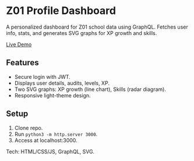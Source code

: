 # Z01 Profile Dashboard

A personalized dashboard for Z01 school data using GraphQL. Fetches user info, stats, and generates SVG graphs for XP growth and skills.

[Live Demo](https://your-github-username.github.io/repo-name/)

## Features
- Secure login with JWT.
- Displays user details, audits, levels, XP.
- Two SVG graphs: XP growth (line chart), Skills (radar diagram).
- Responsive light-theme design.

## Setup
1. Clone repo.
2. Run `python3 -m http.server 3000`.
3. Access at localhost:3000.

Tech: HTML/CSS/JS, GraphQL, SVG.